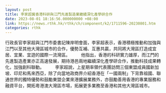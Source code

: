 ```yaml
---
layout: post
title: 李家超冀香港科研與江門先進製造業繼續深化產學研合作
date: 2023-08-01 18:16:56.000000000 +08:00
link: https://news.rthk.hk/rthk/ch/component/k2/1711596-20230801.htm
categories: rthk
---
```


行政長官李家超與江門市委書記陳岸明會面，李家超表示，香港積極推動和加強與江門以至其他大灣區城市的合作，優勢互補、互惠共贏，共同將大灣區打造成宜居、宜業、宜遊的國際一流灣區。
　　 
他指出，香港的科研實力雄厚，而江門的先進製造產業亦正高速發展，期待港邑兩地繼續深化產學研合作，推動科技成果轉化，加強創科聯動。
　　 
李家超說，上星期率領代表團訪問三個東盟成員國新加坡、印尼和馬來西亞，除了向當地政商界介紹香港在「一國兩制」下背靠祖國、聯通世界的獨特優勢和鼓勵東盟企業來港擴展業務外，亦鼓勵善用香港的專業服務和融資平台，開拓粵港澳大灣區市場，拓展更多業務至香港和其他大灣區城市。
